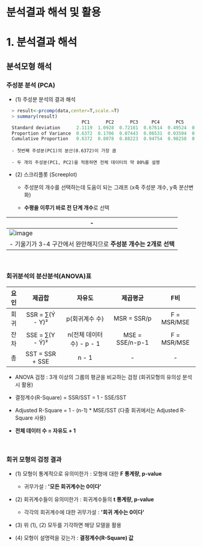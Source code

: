 # 분석결과 해석 및 활용
# 1. 분석결과 해석
분석모형 해석
---
### 주성분 분석 (PCA)
- (1) 주성분 분석의 결과 해석

```R
  > result<-prcomp(data,center=T,scale.=T)
  > summary(result)
                            PC1      PC2      PC3     PC4      PC5      PC6      PC7
  Standard deviation      2.1119  1.0928  0.72181  0.67614  0.49524  0.27010  0.2214
  Proportion of Variance  0.6372  0.1706  0.07443  0.06531  0.03504  0.01042  0.0070
  Cumulative Proportion   0.6372  0.8078  0.88223  0.94754  0.98258  0.99300  1.0000
```

```
  - 첫번째 주성분(PC1)의 분산(0.6372)이 가장 큼

  - 두 개의 주성분(PC1, PC2)을 적용하면 전체 데이터의 약 80%를 설명
```


- (2) 스크리플롯 (Screeplot)

  - 주성분의 개수를 선택하는데 도움이 되는 그래프 (x축 주성분 개수, y축 분산변화)
 
  - **수평을 이루기 바로 전 단계 개수**로 선택

|-|
|-|
|![image](https://github.com/user-attachments/assets/8be4aff6-fe66-4a87-b08f-e8f9bb26536f)|
|- 기울기가 3-4 구간에서 완만해지므로 **주성분 개수는 2개로 선택**|

<br>

### 회귀분석의 분산분석(ANOVA)표
|요인|제곱합|자유도|제곱평균|F비|
|:-:|:-:|:-:|:-:|:-:|
|회귀|SSR = ∑(Ý - Y)²|p(회귀계수 수)|MSR = SSR/p|F = MSR/MSE|
|잔차|SSE = ∑(Y - Ý)²|n(전체 데이터 수) - p - 1|MSE = SSE/n-p-1|F = MSR/MSE|
|총|SST = SSR + SSE|n - 1|-|-|

- ANOVA 검정 : 3개 이상의 그룹의 평균을 비교하는 검정 (회귀모형의 유의성 분석 시 활용)

- 결정계수(R-Square) = SSR/SST = 1 - SSE/SST

- Adjusted R-Square = 1 - (n-1) * MSE/SST  (다중 회귀에서는 Adjusted R-Square 사용)

- **전체 데이터 수 = 자유도 + 1**

<br>

### 회귀 모형의 검정 결과
- (1) 모형이 통계적으로 유의미한가 : 모형에 대한 **F 통계량, p-value**

  - 귀무가설 : **'모든 회귀계수는 0이다'**
 
- (2) 회귀계수들이 유의미한가 : 회귀계수들의 **t 통계량, p-value**

  - 각각의 회귀계수에 대한 귀무가설 : **'회귀 계수는 0이다'**
 
- (3) 위 (1), (2) 모두를 기각하면 해당 모델을 활용

- (4) 모형이 설명력을 갖는가 : **결정계수(R-Square) 값**



